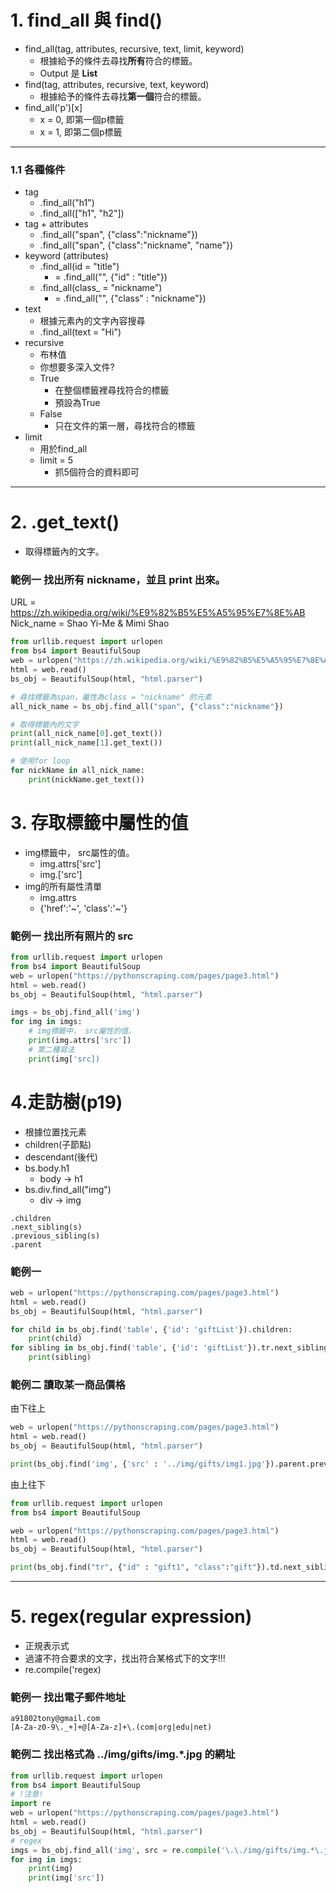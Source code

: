 # 1. find_all 與 find()
- find_all(tag, attributes, recursive, text, limit, keyword)
  - 根據給予的條件去尋找**所有**符合的標籤。 
  - Output 是 **List**
- find(tag, attributes, recursive, text, keyword)
  - 根據給予的條件去尋找**第一個**符合的標籤。 
- find_all('p')[x]
  - x = 0, 即第一個p標籤
  - x = 1, 即第二個p標籤
***
### 1.1 各種條件
- tag
  - .find_all("h1")
  - .find_all(["h1", "h2"])
- tag + attributes
  - .find_all("span", {"class":"nickname"})
  - .find_all("span", {"class":"nickname", "name"})
- keyword (attributes)
  - .find_all(id = "title")
    - = .find_all("", {"id" : "title"}) 
  - .find_all(class_ = "nickname")
    - = .find_all("", {"class" : "nickname"}) 
- text
  - 根據元素內的文字內容搜尋
  - .find_all(text = "Hi")
- recursive
  - 布林值
  - 你想要多深入文件?
  - True
    - 在整個標籤裡尋找符合的標籤 
    - 預設為True
  - False
    - 只在文件的第一層，尋找符合的標籤 
- limit
  - 用於find_all
  - limit = 5
    - 抓5個符合的資料即可
***
# 2. .get_text()
- 取得標籤內的文字。

### 範例一 找出所有 nickname，並且 print 出來。
URL = https://zh.wikipedia.org/wiki/%E9%82%B5%E5%A5%95%E7%8E%AB  
Nick_name = Shao Yi-Me & Mimi Shao
```python
from urllib.request import urlopen
from bs4 import BeautifulSoup
web = urlopen("https://zh.wikipedia.org/wiki/%E9%82%B5%E5%A5%95%E7%8E%AB")
html = web.read()
bs_obj = BeautifulSoup(html, "html.parser")

# 尋找標籤為span，屬性為class = "nickname" 的元素
all_nick_name = bs_obj.find_all("span", {"class":"nickname"})
```

```python
# 取得標籤內的文字
print(all_nick_name[0].get_text())
print(all_nick_name[1].get_text())

# 使用for loop
for nickName in all_nick_name:
    print(nickName.get_text())
```
# 3. 存取標籤中屬性的值
- img標籤中， src屬性的值。
  - img.attrs['src'] 
  - img.['src'] 
- img的所有屬性清單
  - img.attrs
  - {'href':'~', 'class':'~'} 
### 範例一 找出所有照片的 src
```python
from urllib.request import urlopen
from bs4 import BeautifulSoup
web = urlopen("https://pythonscraping.com/pages/page3.html")
html = web.read()
bs_obj = BeautifulSoup(html, "html.parser")

imgs = bs_obj.find_all('img')
for img in imgs:
    # img標籤中， src屬性的值。
    print(img.attrs['src'])
    # 第二種寫法
    print(img['src])
```
# 4.走訪樹(p19)
- 根據位置找元素
- children(子節點)
- descendant(後代)
- bs.body.h1
  - body -> h1
- bs.div.find_all("img")
  - div -> img
```
.children
.next_sibling(s)
.previous_sibling(s)
.parent
```
### 範例一
```python
web = urlopen("https://pythonscraping.com/pages/page3.html")
html = web.read()
bs_obj = BeautifulSoup(html, "html.parser")

for child in bs_obj.find('table', {'id': 'giftList'}).children:
    print(child)
for sibling in bs_obj.find('table', {'id': 'giftList'}).tr.next_siblings:
    print(sibling)
```

### 範例二 讀取某一商品價格
由下往上
```python
web = urlopen("https://pythonscraping.com/pages/page3.html")
html = web.read()
bs_obj = BeautifulSoup(html, "html.parser")

print(bs_obj.find('img', {'src' : '../img/gifts/img1.jpg'}).parent.previous_sibling.get_text())
```
由上往下
```python
from urllib.request import urlopen
from bs4 import BeautifulSoup

web = urlopen("https://pythonscraping.com/pages/page3.html")
html = web.read()
bs_obj = BeautifulSoup(html, "html.parser")

print(bs_obj.find("tr", {"id" : "gift1", "class":"gift"}).td.next_sibling.next_sibling.get_text())
```
***

# 5. regex(regular expression)
- 正規表示式
- 過濾不符合要求的文字，找出符合某格式下的文字!!!
- re.compile('regex)
### 範例一 找出電子郵件地址
```
a91802tony@gmail.com
[A-Za-z0-9\._+]+@[A-Za-z]+\.(com|org|edu|net)
```
### 範例二 找出格式為 \.\./img/gifts/img.*\.jpg 的網址
```python
from urllib.request import urlopen
from bs4 import BeautifulSoup
# !注意!
import re
web = urlopen("https://pythonscraping.com/pages/page3.html")
html = web.read()
bs_obj = BeautifulSoup(html, "html.parser")
# regex
imgs = bs_obj.find_all('img', src = re.compile('\.\./img/gifts/img.*\.jpg'))
for img in imgs:
    print(img)
    print(img['src'])
```


